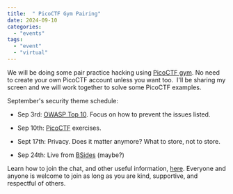 ```yaml
---
title:  " PicoCTF Gym Pairing"
date: 2024-09-10
categories: 
  - "events"
tags: 
  - "event"
  - "virtual"
---
```


We will be doing some pair practice hacking using [PicoCTF gym](https://picoctf.org/index.html#picogym). No need to create your own PicoCTF account unless you want too.  I'll be sharing my screen and we will work together to solve some PicoCTF examples.

September's security theme schedule:

- Sep 3rd: [OWASP Top 10](https://owasp.org/www-project-top-ten/). Focus on how to prevent the issues listed.

- Sep 10th: [PicoCTF](https://picoctf.com/) exercises.

- Sept 17th: Privacy. Does it matter anymore? What to store, not to store.

- Sep 24th: Live from [BSides](https://www.bsidesedmonton.org/) (maybe?)

Learn how to join the chat, and other useful information, [here](https://weeklydevchat.com/). Everyone and anyone is welcome to join as long as you are kind, supportive, and respectful of others.
